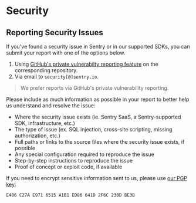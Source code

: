 # Security

## Reporting Security Issues

If you've found a security issue in Sentry or in our supported SDKs, you can submit your report with one of the options below.

1. Using [GitHub's private vulnerabilty reporting feature](https://docs.github.com/en/code-security/security-advisories/guidance-on-reporting-and-writing/privately-reporting-a-security-vulnerability#privately-reporting-a-security-vulnerability) on the corresponding repository.
2. Via email to `security[@]sentry.io`.

> We prefer reports via GitHub's private vulnerability reporting.

Please include as much information as possible in your report to better help us understand and resolve the issue: 

- Where the security issue exists (ie. Sentry SaaS, a Sentry-supported SDK, infrastructure, etc.)
- The type of issue (ex. SQL injection, cross-site scripting, missing authorization, etc.)
- Full paths or links to the source files where the security issue exists, if possible
- Any special configuration required to reproduce the issue
- Step-by-step instructions to reproduce the issue
- Proof of concept or exploit code, if available

If you need to encrypt sensitive information sent to us, please use [our PGP key](https://pgp.mit.edu/pks/lookup?op=vindex&search=0x641D2F6C230DBE3B): 

```
E406 C27A E971 6515 A1B1 ED86 641D 2F6C 230D BE3B
```
